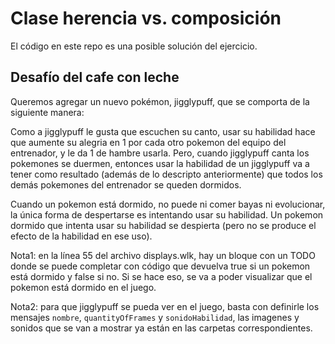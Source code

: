 # Clase herencia vs. composición

El código en este repo es una posible solución del ejercicio.

## Desafío del cafe con leche

Queremos agregar un nuevo pokémon, jigglypuff, que se comporta de la siguiente manera:

Como a jigglypuff le gusta que escuchen su canto, usar su habilidad hace que aumente su alegria en 1 por cada otro pokemon del equipo del entrenador, y le da 1 de hambre usarla. Pero, cuando jigglypuff canta los pokemones se duermen, entonces usar la habilidad de un jigglypuff va a tener como resultado (además de lo descripto anteriormente) que todos los demás pokemones del entrenador se queden dormidos.

Cuando un pokemon está dormido, no puede ni comer bayas ni evolucionar, la única forma de despertarse es intentando usar su habilidad. Un pokemon dormido que intenta usar su habilidad se despierta (pero no se produce el efecto de la habilidad en ese uso).

Nota1: en la línea 55 del archivo displays.wlk, hay un bloque con un TODO donde se puede completar con código que devuelva true si un pokemon está dormido y false si no. Si se hace eso, se va a poder visualizar que el pokemon está dormido en el juego.

Nota2: para que jigglypuff se pueda ver en el juego, basta con definirle los mensajes `nombre`, `quantityOfFrames` y `sonidoHabilidad`, las imagenes y sonidos que se van a mostrar ya están en las carpetas correspondientes.
